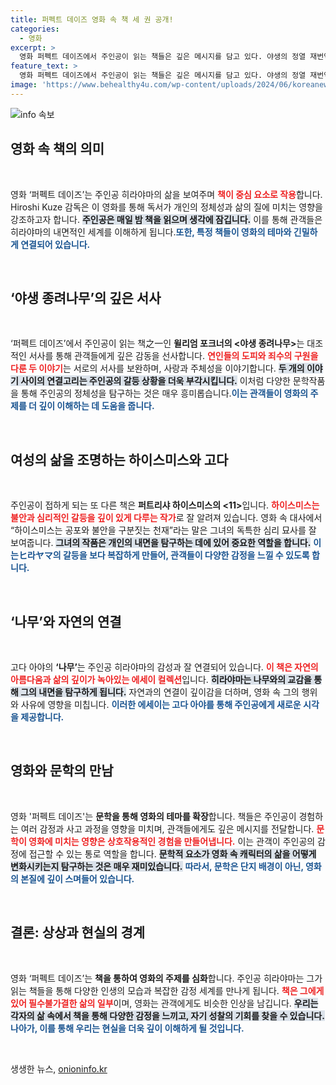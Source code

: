 ```yaml
---
title: 퍼펙트 데이즈 영화 속 책 세 권 공개!
categories:
  - 영화
excerpt: >
  영화 퍼펙트 데이즈에서 주인공이 읽는 책들은 깊은 메시지를 담고 있다. 야생의 정열 재번역 소식과 함께, 독특한 주제의 소설과 에세이를 통해 인생의 본질을 탐구하는 히라야마의 이야기를 만나보세요!
feature_text: >
  영화 퍼펙트 데이즈에서 주인공이 읽는 책들은 깊은 메시지를 담고 있다. 야생의 정열 재번역 소식과 함께, 독특한 주제의 소설과 에세이를 통해 인생의 본질을 탐구하는 히라야마의 이야기를 만나보세요!
image: 'https://www.behealthy4u.com/wp-content/uploads/2024/06/koreanews.jpg'
---
```


<p><img src="https://www.behealthy4u.com/wp-content/uploads/2024/06/koreanews.jpg" alt="info 속보" /></p>

<h2 data-ke-size="size26">영화 속 책의 의미</h2>

<p data-ke-size="size16">&nbsp;</p>

<p>영화 ‘퍼펙트 데이즈’는 주인공 히라야마의 삶을 보여주며 <b><span style="color: #ee2323;">책이 중심 요소로 작용</span></b>합니다. Hiroshi Kuze 감독은 이 영화를 통해 독서가 개인의 정체성과 삶의 질에 미치는 영향을 강조하고자 합니다. <b><span style="background-color: #21538527;">주인공은 매일 밤 책을 읽으며 생각에 잠깁니다.</span></b> 이를 통해 관객들은 히라야마의 내면적인 세계를 이해하게 됩니다.<b><span style="color: #1a5490;">또한, 특정 책들이 영화의 테마와 긴밀하게 연결되어 있습니다.</span></b> </p>

<p data-ke-size="size16">&nbsp;</p>

<h2 data-ke-size="size26">‘야생 종려나무’의 깊은 서사</h2>

<p data-ke-size="size16">&nbsp;</p>

<p>‘퍼펙트 데이즈’에서 주인공이 읽는 책之一인 <b>윌리엄 포크너의 &lt;야생 종려나무&gt;</b>는 대조적인 서사를 통해 관객들에게 깊은 감동을 선사합니다. <b><span style="color: #ee2323;">연인들의 도피와 죄수의 구원을 다룬 두 이야기</span></b>는 서로의 서사를 보완하며, 사랑과 주체성을 이야기합니다. <b><span style="background-color: #21538527;">두 개의 이야기 사이의 연결고리는 주인공의 갈등 상황을 더욱 부각시킵니다.</span></b> 이처럼 다양한 문학작품을 통해 주인공의 정체성을 탐구하는 것은 매우 흥미롭습니다.<b><span style="color: #1a5490;">이는 관객들이 영화의 주제를 더 깊이 이해하는 데 도움을 줍니다.</span></b></p>

<p data-ke-size="size16">&nbsp;</p>

<h2 data-ke-size="size26">여성의 삶을 조명하는 하이스미스와 고다</h2>

<p data-ke-size="size16">&nbsp;</p>

<p>주인공이 접하게 되는 또 다른 책은 <b>퍼트리샤 하이스미스의 &lt;11></b>입니다. <b><span style="color: #ee2323;">하이스미스는 불안과 심리적인 갈등을 깊이 있게 다루는 작가</span></b>로 잘 알려져 있습니다. 영화 속 대사에서 “하이스미스는 공포와 불안을 구분짓는 천재”라는 말은 그녀의 독특한 심리 묘사를 잘 보여줍니다. <b><span style="background-color: #21538527;">그녀의 작품은 개인의 내면을 탐구하는 데에 있어 중요한 역할을 합니다.</span></b> <b><span style="color: #1a5490;">이는ヒ라ヤマ의 갈등을 보다 복잡하게 만들어, 관객들이 다양한 감정을 느낄 수 있도록 합니다.</span></b></p>

<p data-ke-size="size16">&nbsp;</p>

<h2 data-ke-size="size26">‘나무’와 자연의 연결</h2>

<p data-ke-size="size16">&nbsp;</p>

<p>고다 아야의 <b>‘나무’</b>는 주인공 히라야마의 감성과 잘 연결되어 있습니다. <b><span style="color: #ee2323;">이 책은 자연의 아름다움과 삶의 깊이가 녹아있는 에세이 컬렉션</span></b>입니다. <b><span style="background-color: #21538527;">히라야마는 나무와의 교감을 통해 그의 내면을 탐구하게 됩니다.</span></b> 자연과의 연결이 깊이감을 더하며, 영화 속 그의 행위와 사유에 영향을 미칩니다. <b><span style="color: #1a5490;">이러한 에세이는 고다 아야를 통해 주인공에게 새로운 시각을 제공합니다.</span></b></p>

<p data-ke-size="size16">&nbsp;</p>

<h2 data-ke-size="size26">영화와 문학의 만남</h2>

<p data-ke-size="size16">&nbsp;</p>

<p>영화 '퍼펙트 데이즈'는 <b>문학을 통해 영화의 테마를 확장</b>합니다. 책들은 주인공이 경험하는 여러 감정과 사고 과정을 영향을 미치며, 관객들에게도 깊은 메시지를 전달합니다. <b><span style="color: #ee2323;">문학이 영화에 미치는 영향은 상호작용적인 경험을 만들어냅니다.</span></b> 이는 관객이 주인공의 감정에 접근할 수 있는 통로 역할을 합니다. <b><span style="background-color: #21538527;">문학적 요소가 영화 속 캐릭터의 삶을 어떻게 변화시키는지 탐구하는 것은 매우 재미있습니다.</span></b> <b><span style="color: #1a5490;">따라서, 문학은 단지 배경이 아닌, 영화의 본질에 깊이 스며들어 있습니다.</span></b></p>

<p data-ke-size="size16">&nbsp;</p>

<h2 data-ke-size="size26">결론: 상상과 현실의 경계</h2>

<p data-ke-size="size16">&nbsp;</p>

<p>영화 ‘퍼펙트 데이즈’는 <b>책을 통하여 영화의 주제를 심화</b>합니다. 주인공 히라야마는 그가 읽는 책들을 통해 다양한 인생의 모습과 복잡한 감정 세계를 만나게 됩니다. <b><span style="color: #ee2323;">책은 그에게 있어 필수불가결한 삶의 일부</span></b>이며, 영화는 관객에게도 비슷한 인상을 남깁니다. <b><span style="background-color: #21538527;">우리는 각자의 삶 속에서 책을 통해 다양한 감정을 느끼고, 자기 성찰의 기회를 찾을 수 있습니다.</span></b> <b><span style="color: #1a5490;">나아가, 이를 통해 우리는 현실을 더욱 깊이 이해하게 될 것입니다.</span></b></p>

<p data-ke-size="size16">&nbsp;</p>
생생한 뉴스, <a href="https://onioninfo.kr" rel="dofollow">onioninfo.kr</a>


